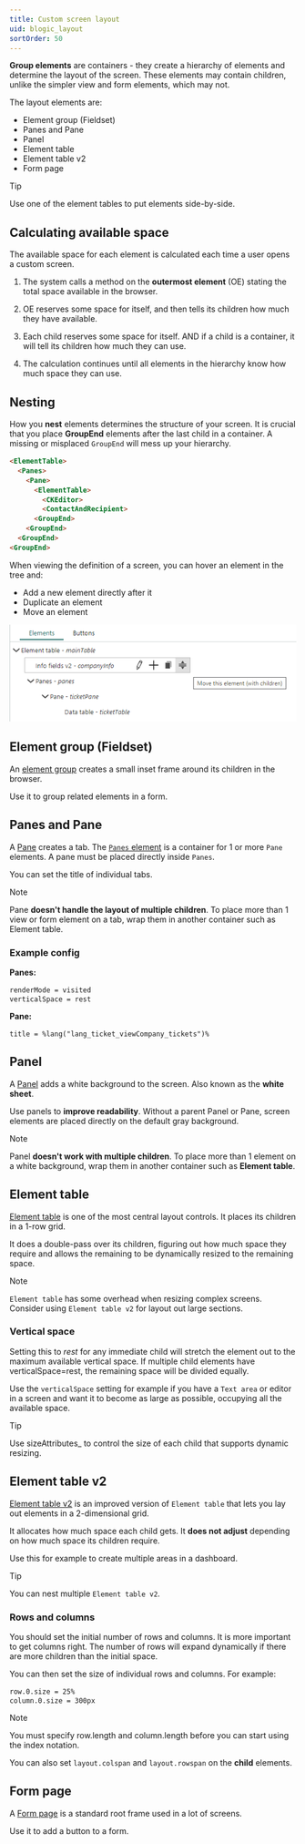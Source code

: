 ```yaml
---
title: Custom screen layout
uid: blogic_layout
sortOrder: 50
---
```


**Group elements** are containers - they create a hierarchy of elements and determine the layout of the screen.
These elements may contain children, unlike the simpler view and form elements, which may not.

The layout elements are:

* Element group (Fieldset)
* Panes and Pane
* Panel
* Element table
* Element table v2
* Form page

> [!TIP]
> Use one of the element tables to put elements side-by-side.

## Calculating available space

The available space for each element is calculated each time a user opens a custom screen.

1. The system calls a method on the **outermost element** (OE) stating the total space available in the browser.

2. OE reserves some space for itself, and then tells its children how much they have available.

3. Each child reserves some space for itself. AND if a child is a container, it will tell its children how much they can use.

4. The calculation continues until all elements in the hierarchy know how much space they can use.

## Nesting

How you **nest** elements determines the structure of your screen. It is crucial that you place **GroupEnd** elements after the last child in a container. A missing or misplaced `GroupEnd` will mess up your hierarchy.

```html
<ElementTable>
  <Panes>
    <Pane>
      <ElementTable>
        <CKEditor>
        <ContactAndRecipient>
      <GroupEnd>
    <GroupEnd>
  <GroupEnd>
<GroupEnd>
```

When viewing the definition of a screen, you can hover an element in the tree and:

* Add a new element directly after it
* Duplicate an element
* Move an element

![Screen capture of move element button](../../images/move-element.png)

## Element group (Fieldset)

An [element group](../blogic-screen-elements/fieldset.md) creates a small inset frame around its children in the browser.

Use it to group related elements in a form.

## Panes and Pane

A [Pane](../blogic-screen-elements/pane.md) creates a tab. The [`Panes` element](../blogic-screen-elements/blogic-panes.md) is a container for 1 or more `Pane` elements. A pane must be placed directly inside `Panes`.

You can set the title of individual tabs.

> [!NOTE]
> Pane **doesn't handle the layout of multiple children**. To place more than 1 view or form element on a tab, wrap them in another container such as Element table.

### Example config

**Panes:**

```crmscript
renderMode = visited
verticalSpace = rest
```

**Pane:**

```crmscript
title = %lang("lang_ticket_viewCompany_tickets")%
```

## Panel

A [Panel](../blogic-screen-elements/panel.md) adds a white background to the screen. Also known as the **white sheet**.

Use panels to **improve readability**. Without a parent Panel or Pane, screen elements are placed directly on the default gray background.

> [!NOTE]
> Panel **doesn't work with multiple children**. To place more than 1 element on a white background, wrap them in another container such as **Element table**.

## Element table

[Element table](../blogic-screen-elements/element-table.md) is one of the most central layout controls. It places its children in a 1-row grid.

It does a double-pass over its children, figuring out how much space they require and allows the remaining to be dynamically resized to the remaining space.

> [!NOTE]
> `Element table` has some overhead when resizing complex screens. Consider using `Element table v2` for layout out large sections.

### Vertical space

Setting this to *rest* for any immediate child will stretch the element out to the maximum available vertical space. If multiple child elements have verticalSpace=rest, the remaining space will be divided equally.

Use the `verticalSpace` setting for example if you have a `Text area` or editor in a screen and want it to become as large as possible, occupying all the available space.

> [!TIP]
> Use sizeAttributes_ to control the size of each child that supports dynamic resizing.

## Element table v2

[Element table v2](../blogic-screen-elements/element-table-2.md) is an improved version of `Element table` that lets you lay out elements in a 2-dimensional grid.

It allocates how much space each child gets. It **does not adjust** depending on how much space its children require.

Use this for example to create multiple areas in a dashboard.

> [!TIP]
> You can nest multiple `Element table v2`.

### Rows and columns

You should set the initial number of rows and columns. It is more important to get columns right. The number of rows will expand dynamically if there are more children than the initial space.

You can then set the size of individual rows and columns. For example:

```crmscript
row.0.size = 25%
column.0.size = 300px
```

> [!NOTE]
> You must specify row.length and column.length before you can start using the index notation.

You can also set `layout.colspan` and `layout.rowspan` on the **child** elements.

## Form page

A [Form page](../blogic-screen-elements/form-page.md) is a standard root frame used in a lot of screens.

Use it to add a button to a form.
